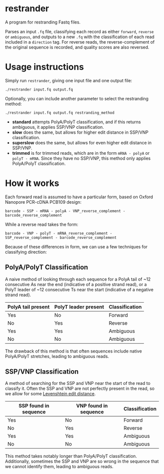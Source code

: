 # restrander

A program for restranding Fastq files.

Parses an input `.fq` file, classifying each record as either `forward`, `reverse` or `ambiguous`, and outputs to a new `.fq` with the classification of each read included in a `direction` tag. For reverse reads, the reverse-complement of the original sequence is recorded, and quality scores are also reversed. 

# Usage instructions

Simply run `restrander`, giving one input file and one output file:

```
./restrander input.fq output.fq
```

Optionally, you can include another parameter to select the restranding method:

```
./restrander input.fq output.fq restranding_method
```

- **standard** attempts PolyA/PolyT classification, and if this returns ambiguous, it applies SSP/VNP classification.
- **slow** does the same, but allows for higher edit distance in SSP/VNP classification.
- **superslow** does the same, but allows for even higher edit distance in SSP/VNP.
- **trimmed** is for trimmed reads, which are in the form ``` mRNA - polyA ``` or ``` polyT - mRNA ```. Since they have no SSP/VNP, this method only applies PolyA/PolyT classification.

# How it works

Each forward read is assumed to have a particular form, based on Oxford Nanopore PCR-cDNA PCB109 design:

``` barcode - SSP - mRNA - polyA - VNP_reverse_complement - barcode_reverse_complement ```

While a reverse read takes the form:

``` barcode - VNP - polyT - mRNA_reverse_complement - SSP_reverse_complement - barcode_reverse_complement ```

Because of these differences in form, we can use a few techniques for classifying direction:

## PolyA/PolyT Classification

A naive method of looking through each sequence for a PolyA tail of ~12 consecutive As near the end (indicative of a positive strand read), or a PolyT leader of ~12 consecutive Ts near the start (indicative of a negative strand read).

| PolyA tail present  | PolyT leader present  | Classification  |
| ------------------- | ------------------- | --------------- |
| Yes                 | No                  | Forward         |
| No                  | Yes                 | Reverse         |
| Yes                 | Yes                 | Ambiguous       |
| No                  | No                  | Ambiguous       |

The drawback of this method is that often sequences include native PolyA/PolyT stretches, leading to ambiguous reads.

## SSP/VNP Classification

A method of searching for the SSP and VNP near the start of the read to classify it. Often the SSP and VNP are not perfectly present in the read, so we allow for some [Levenshtein edit distance](https://en.wikipedia.org/wiki/Levenshtein_distance).

| SSP found in sequence | VNP found in sequence | Classification  |
| --------------------- | --------------------- | --------------- |
| Yes                   | No                    | Forward         |
| No                    | Yes                   | Reverse         |
| Yes                   | Yes                   | Ambiguous       |
| No                    | No                    | Ambiguous       |

This method takes notably longer than PolyA/PolyT classification. Additionally, sometimes the SSP and VNP are so wrong in the sequence that we cannot identify them, leading to ambiguous reads.
